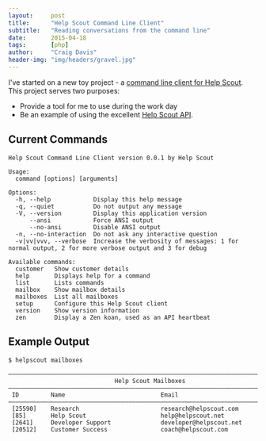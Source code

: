 ```yaml
---
layout:     post
title:      "Help Scout Command Line Client"
subtitle:   "Reading conversations from the command line"
date:       2015-04-18
tags:       [php]
author:     "Craig Davis"
header-img: "img/headers/gravel.jpg"
---
```


I've started on a new toy project - a [command line client for Help Scout](https://github.com/helpscout/helpscout-cli-php). This project serves two purposes:

* Provide a tool for me to use during the work day
* Be an example of using the excellent [Help Scout API](http://developer.helpscout.com/help-desk-api/).

## Current Commands


    Help Scout Command Line Client version 0.0.1 by Help Scout

    Usage:
      command [options] [arguments]

    Options:
      -h, --help            Display this help message
      -q, --quiet           Do not output any message
      -V, --version         Display this application version
          --ansi            Force ANSI output
          --no-ansi         Disable ANSI output
      -n, --no-interaction  Do not ask any interactive question
      -v|vv|vvv, --verbose  Increase the verbosity of messages: 1 for normal output, 2 for more verbose output and 3 for debug

    Available commands:
      customer   Show customer details
      help       Displays help for a command
      list       Lists commands
      mailbox    Show mailbox details
      mailboxes  List all mailboxes
      setup      Configure this Help Scout client
      version    Show version information
      zen        Display a Zen koan, used as an API heartbeat


## Example Output

    $ helpscout mailboxes

    ————————————————————————————————————————————————————————————————————————————————
                                  Help Scout Mailboxes
    ————————————————————————————————————————————————————————————————————————————————
     ID         Name                           Email
    ————————————————————————————————————————————————————————————————————————————————
     [25590]    Research                       research@helpscout.com
     [85]       Help Scout                     help@helpscout.net
     [2641]     Developer Support              developer@helpscout.net
     [20512]    Customer Success               coach@helpscout.com


